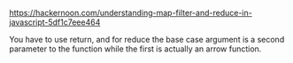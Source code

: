https://hackernoon.com/understanding-map-filter-and-reduce-in-javascript-5df1c7eee464

You have to use return, and for reduce the base case argument is a second parameter to the function while the first is actually an arrow function.